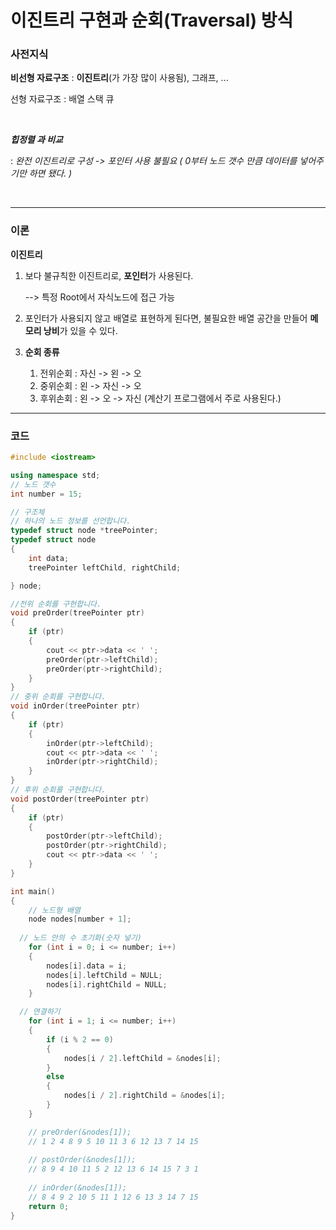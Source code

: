 # 이진트리 구현과 순회(Traversal) 방식

### 사전지식

**비선형 자료구조** : **이진트리**(가 가장 많이 사용됨), 그래프, ...

선형 자료구조 : 배열 스택 큐

</br> 

***힙정렬 과 비교*** 

: *완전 이진트리로 구성 -> 포인터 사용 불필요 ( 0부터 노드 갯수 만큼 데이터를 넣어주기만 하면 됐다. )*

</br> 

---

### 이론

**이진트리**

1. 보다 불규칙한 이진트리로, **포인터**가 사용된다. 

   --> 특정 Root에서 자식노드에 접근 가능

2. 포인터가 사용되지 않고 배열로 표현하게 된다면, 불필요한 배열 공간을 만들어 **메모리 낭비**가 있을 수 있다.
3. **순회 종류**
   1. 전위순회 : 자신 -> 왼 -> 오
   2. 중위순회 : 왼 -> 자신 -> 오 
   3. 후위손회 : 왼 -> 오 -> 자신 (계산기 프로그램에서 주로 사용된다.)

---

### 코드

```c++
#include <iostream>

using namespace std;
// 노드 갯수
int number = 15;

// 구조체
// 하나의 노드 정보를 선언합니다.
typedef struct node *treePointer;
typedef struct node
{
    int data;
    treePointer leftChild, rightChild;

} node;

//전위 순회를 구현합니다.
void preOrder(treePointer ptr)
{
    if (ptr)
    {
        cout << ptr->data << ' ';
        preOrder(ptr->leftChild);
        preOrder(ptr->rightChild);
    }
}
// 중위 순회를 구현합니다.
void inOrder(treePointer ptr)
{
    if (ptr)
    {
        inOrder(ptr->leftChild);
        cout << ptr->data << ' ';
        inOrder(ptr->rightChild);
    }
}
// 후위 순회를 구현합니다.
void postOrder(treePointer ptr)
{
    if (ptr)
    {
        postOrder(ptr->leftChild);
        postOrder(ptr->rightChild);
        cout << ptr->data << ' ';
    }
}

int main()
{
	// 노드형 배열
    node nodes[number + 1];
  
  // 노드 안의 수 초기화(숫자 넣기)
    for (int i = 0; i <= number; i++)
    {
        nodes[i].data = i;
        nodes[i].leftChild = NULL;
        nodes[i].rightChild = NULL;
    }

  // 연결하기
    for (int i = 1; i <= number; i++)
    {
        if (i % 2 == 0)
        {
            nodes[i / 2].leftChild = &nodes[i];
        }
        else
        {
            nodes[i / 2].rightChild = &nodes[i];
        }
    }

    // preOrder(&nodes[1]);
  	// 1 2 4 8 9 5 10 11 3 6 12 13 7 14 15 
    
  	// postOrder(&nodes[1]);
  	// 8 9 4 10 11 5 2 12 13 6 14 15 7 3 1 
    
  	// inOrder(&nodes[1]);
  	// 8 4 9 2 10 5 11 1 12 6 13 3 14 7 15 
    return 0;
}
```


